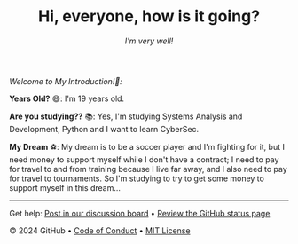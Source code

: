 <header>

<!--
  <<< Author notes: Course header >>>
  Include a 1280×640 image, course title in sentence case, and a concise description in emphasis.
  In your repository settings: enable template repository, add your 1280×640 social image, auto delete head branches.
  Add your open source license, GitHub uses MIT license.
-->

# Hi, everyone, how is it going? 

_I'm very well!_

</header>

<!--
  <<< Author notes: Step 1 >>>
  Choose 3-5 steps for your course.
  The first step is always the hardest, so pick something easy!
  Link to docs.github.com for further explanations.
  Encourage users to open new tabs for steps!
-->
_Welcome to My Introduction!👋:_

**Years Old?** 😄: I'm 19 years old.

**Are you studying??** 📚: Yes, I'm studying Systems Analysis and Development, Python and I want to learn CyberSec.

**My Dream** ⚽: My dream is to be a soccer player and I'm fighting for it, but I need money to support myself while I don't have a contract; I need to pay for travel to and from training because I live far away, and I also need to pay for travel to tournaments.  So I'm studying to try to get some money to support myself in this dream...

<footer>

<!--
  <<< Author notes: Footer >>>
  Add a link to get support, GitHub status page, code of conduct, license link.
-->

---

Get help: [Post in our discussion board](https://github.com/orgs/skills/discussions/categories/introduction-to-github) &bull; [Review the GitHub status page](https://www.githubstatus.com/)

&copy; 2024 GitHub &bull; [Code of Conduct](https://www.contributor-covenant.org/version/2/1/code_of_conduct/code_of_conduct.md) &bull; [MIT License](https://gh.io/mit)

</footer>
